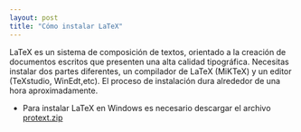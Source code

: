 ```yaml
---
layout: post
title: "Cómo instalar LaTeX"
---
```


LaTeX es un sistema de composición de textos, orientado a la creación de documentos escritos que presenten una alta calidad tipográfica. 
Necesitas instalar dos partes diferentes, un compilador de LaTeX (MiKTeX) y un editor (TeXstudio, WinEdt,etc). El proceso de instalación dura alrededor de una hora aproximadamente.    
- Para instalar LaTeX en Windows es necesario descargar el archivo [protext.zip](https://ctan.math.illinois.edu/systems/windows/protext/)
